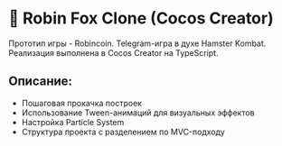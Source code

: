 # 🦊 Robin Fox Clone (Cocos Creator)

Прототип игры - Robincoin. Telegram-игра в духе Hamster Kombat.  
Реализация выполнена в Cocos Creator на TypeScript.

## Описание:
- Пошаговая прокачка построек
- Использование Tween-анимаций для визуальных эффектов
- Настройка Particle System
- Структура проекта с разделением по MVC-подходу

